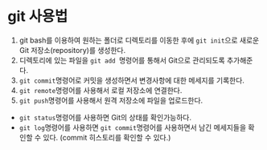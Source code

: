 # git 사용법
1. git bash를 이용하여 원하는 폴더로 디렉토리를 이동한 후에 `git init`으로 새로운 Git 저장소(repository)를 생성한다.
2. 디렉토리에 있는 파일을 `git add `명령어를 통해서 Git으로 관리되도록 추가해준다.
3. `git commit`명령어로 커밋을 생성하면서 변경사항에 대한 메세지를 기록한다.
4. `git remote`명령어를 사용해서 로컬 저장소에 연결한다.
5. `git push`명령어를 사용해서 원격 저장소에 파일을 업로드한다.

- `git status`명령어를 사용하면 Git의 상태를 확인가능하다.
- `git log`명령어를 사용하면 `git commit`명령어를 사용하면서 남긴 메세지들을 확인할 수 있다. (commit 히스토리를 확인할 수 있다.)
